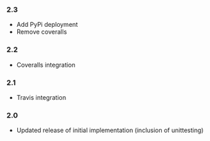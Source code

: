 ### 2.3

* Add PyPi deployment
* Remove coveralls

### 2.2

* Coveralls integration

### 2.1

* Travis integration

### 2.0

* Updated release of initial implementation (inclusion of unittesting)
